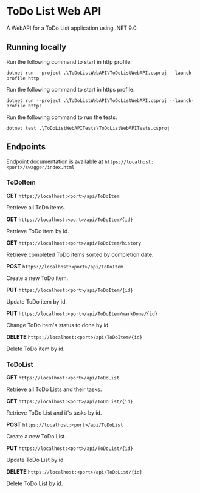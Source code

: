 <h1>ToDo List Web API</h1>

A WebAPI for a ToDo List application using .NET 9.0.

<h2>Running locally</h2>

Run the following command to start in http profile.
```
dotnet run --project .\ToDoListWebAPI\ToDoListWebAPI.csproj --launch-profile http
```

Run the following command to start in https profile.
```
dotnet run --project .\ToDoListWebAPI\ToDoListWebAPI.csproj --launch-profile https
```

Run the following command to run the tests.
```
dotnet test .\ToDoListWebAPITests\ToDoListWebAPITests.csproj
```
<h2>Endpoints</h2>

Endpoint documentation is available at `https://localhost:<port>/swagger/index.html`
<h3>ToDoItem</h3>

**GET** `https://localhost:<port>/api/ToDoItem`

Retrieve all ToDo items.

**GET** `https://localhost:<port>/api/ToDoItem/{id}`

Retrieve ToDo item by id.

**GET** `https://localhost:<port>/api/ToDoItem/history`

Retrieve completed ToDo items sorted by completion date.

**POST** `https://localhost:<port>/api/ToDoItem`

Create a new ToDo item.

**PUT** `https://localhost:<port>/api/ToDoItem/{id}`

Update ToDo item by id.

**PUT** `https://localhost:<port>/api/ToDoItem/markDone/{id}`

Change ToDo item's status to done by id.

**DELETE** `https://localhost:<port>/api/ToDoItem/{id}`

Delete ToDo item by id.

<h3>ToDoList</h3>

**GET** `https://localhost:<port>/api/ToDoList`

Retrieve all ToDo Lists and their tasks.

**GET** `https://localhost:<port>/api/ToDoList/{id}`

Retrieve ToDo List and it's tasks by id.

**POST** `https://localhost:<port>/api/ToDoList`

Create a new ToDo List.

**PUT** `https://localhost:<port>/api/ToDoList/{id}`

Update ToDo List by id.

**DELETE** `https://localhost:<port>/api/ToDoList/{id}`

Delete ToDo List by id.
